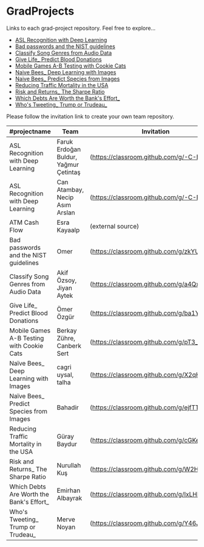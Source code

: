 # GradProjects
Links to each grad-project repository. Feel free to explore...

* [ASL Recognition with Deep Learning](https://github.com/Kodluyoruz-Veri-Bilimi-Bootcamp/ASL-Recognition-with-Deep-Learning)
* [Bad passwords and the NIST guidelines](https://github.com/Kodluyoruz-Veri-Bilimi-Bootcamp/Bad-passwords-and-the-NIST-guidelines)
* [Classify Song Genres from Audio Data](https://github.com/Kodluyoruz-Veri-Bilimi-Bootcamp/Classify-Song-Genres-from-Audio-Data)
* [Give Life_ Predict Blood Donations](https://github.com/Kodluyoruz-Veri-Bilimi-Bootcamp/Give-Life_-Predict-Blood-Donations)
* [Mobile Games A-B Testing with Cookie Cats](https://github.com/Kodluyoruz-Veri-Bilimi-Bootcamp/Mobile-Games-A-B-Testing-with-Cookie-Cats)
* [Naive Bees_ Deep Learning with Images](https://github.com/Kodluyoruz-Veri-Bilimi-Bootcamp/Naive-Bees_-Deep-Learning-with-Images)
* [Naive Bees_ Predict Species from Images](https://github.com/Kodluyoruz-Veri-Bilimi-Bootcamp/Naive-Bees_-Predict-Species-from-Images)
* [Reducing Traffic Mortality in the USA](https://github.com/Kodluyoruz-Veri-Bilimi-Bootcamp/Reducing-Traffic-Mortality-in-the-USA)
* [Risk and Returns_ The Sharpe Ratio](https://github.com/Kodluyoruz-Veri-Bilimi-Bootcamp/Risk-and-Returns_-The-Sharpe-Ratio)
* [Which Debts Are Worth the Bank's Effort_](https://github.com/Kodluyoruz-Veri-Bilimi-Bootcamp/Which-Debts-Are-Worth-the-Bank-s-Effort_)
* [Who's Tweeting_ Trump or Trudeau_](https://github.com/Kodluyoruz-Veri-Bilimi-Bootcamp/Who-s-Tweeting_-Trump-or-Trudeau_)


Please follow the invitation link to create your own team repository.

#projectname | Team | Invitation
-------------|------|------------
ASL Recognition with Deep Learning | Faruk Erdoğan Buldur, Yağmur Çetintaş | (https://classroom.github.com/g/-C-ECjnw)
ASL Recognition with Deep Learning | Can Atambay, Necip Asım Arslan | (https://classroom.github.com/g/-C-ECjnw)
ATM Cash Flow | Esra Kayaalp | (external source)
Bad passwords and the NIST guidelines | Omer | (https://classroom.github.com/g/zkYUl1VX)
Classify Song Genres from Audio Data | Akif Özsoy, Jiyan Aytek | (https://classroom.github.com/g/a4Qx9bBq)
Give Life_ Predict Blood Donations | Ömer Özgür | (https://classroom.github.com/g/ba1Y1pIC)
Mobile Games A-B Testing with Cookie Cats | Berkay Zühre, Canberk Sert | (https://classroom.github.com/g/pT3_cJ27)
Naïve Bees_ Deep Learning with Images | cagri uysal, talha | (https://classroom.github.com/g/X2qHYkw2)
Naïve Bees_ Predict Species from Images | Bahadir | (https://classroom.github.com/g/ejfTTrSd)
Reducing Traffic Mortality in the USA | Güray Baydur | (https://classroom.github.com/g/cGKeYPtF)
Risk and Returns_ The Sharpe Ratio | Nurullah Kuş | (https://classroom.github.com/g/W2Hm0lmC)
Which Debts Are Worth the Bank's Effort_ | Emirhan Albayrak | (https://classroom.github.com/g/IxLHRWZ5)
Who's Tweeting_ Trump or Trudeau_ | Merve Noyan | (https://classroom.github.com/g/Y46JbsJX)
